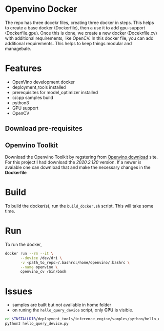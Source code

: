 # Openvino Docker 
The repo has three docekr files, creating three docker in steps. This helps to create a base docker (Dockerfile), then a use it to add gpu-support (Dockerfile.gpu). Once this is done, we create a new docker (Docekrfile.cv) with additional requirements, like OpenCV. In this docker file, you can add additional requirements. This helps to keep things modular and managebale. 

# Features
 - OpenVino development docker 
 - deployment_tools installed
 - prerequisites for model_optimizer installed
 - c/cpp samples build
 - python3
 - GPU support 
 - OpenCV

## Download pre-requisites 
 ## Openvino Toolkit
 Download the Openvino Toolkit by regstering from  [Openvino download](https://software.intel.com/en-us/openvino-toolkit/choose-download/) site. For this project I had download the *2020.2.120* version. If a newer is avaiable one can download that and make the necessary changes in the **Dockerfile** 
 
 # Build 
 To build the docker(s), run the ```build_docker.sh``` script. This will take some time. 
 # Run
 To run the docker, 
 ```bash
 docker run --rm --it \
        --device /dev/dri \
        -v <path_to_repo>/.bashrc:/home/openvino/.bashrc \
        --name openvino \
        openvino_cv /bin/bash
 ```
 
 # Issues 
  - samples are built but not available in home folder
  - on runing the ```hello_query_device``` script, only **CPU** is visible. 
  ```bash
  cd $INSTALLDIR/deployment_tools/inference_engine/samples/python/hello_query_device
  python3 hello_query_device.py
  ```
